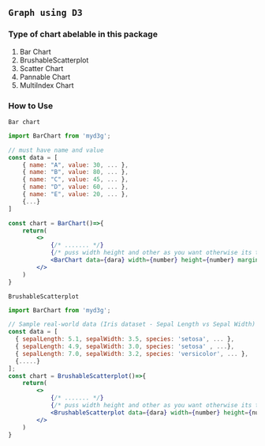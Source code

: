 ## `Graph using D3`

### Type of chart abelable in this package

1. Bar Chart
2. BrushableScatterplot
3. Scatter Chart
4. Pannable Chart
5. MultiIndex Chart

### How to Use

`Bar chart`

```jsx
import BarChart from 'myd3g';

// must have name and value
const data = [
    { name: "A", value: 30, ... },
    { name: "B", value: 80, ... },
    { name: "C", value: 45, ... },
    { name: "D", value: 60, ... },
    { name: "E", value: 20, ... },
    {...}
]

const chart = BarChart()=>{
    return(
        <>
            {/* ....... */}
            {/* puss width height and other as you want otherwise its take default value*/}
            <BarChart data={dara} width={number} height={number} marginTop={number} marginRight={number} marginBottom={number} marginLeft={number}>
        </>
    )
}
```

`BrushableScatterplot`

```jsx
import BarChart from 'myd3g';

// Sample real-world data (Iris dataset - Sepal Length vs Sepal Width)
const data = [
  { sepalLength: 5.1, sepalWidth: 3.5, species: 'setosa', ... },
  { sepalLength: 4.9, sepalWidth: 3.0, species: 'setosa' , ...},
  { sepalLength: 7.0, sepalWidth: 3.2, species: 'versicolor', ... },
  {.....}
];
const chart = BrushableScatterplot()=>{
    return(
        <>
            {/* ....... */}
            {/* puss width height and other as you want otherwise its take default value*/}
            <BrushableScatterplot data={dara} width={number} height={number} >
        </>
    )
}
```
